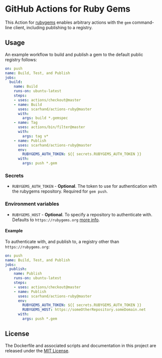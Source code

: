 # GitHub Actions for Ruby Gems

This Action for [rubygems](https://rubygems.org/) enables arbitrary actions with the `gem` command-line client, including publishing to a registry.

## Usage

An example workflow to build and publish a gem to the default public registry follows:

```yml
on: push
name: Build, Test, and Publish
jobs:
  build:
    name: Build
    runs-on: ubuntu-latest
    steps:
    - uses: actions/checkout@master
    - name: Build
      uses: scarhand/actions-ruby@master
      with:
        args: build *.gemspec
    - name: Tag
      uses: actions/bin/filter@master
      with:
        args: tag v*
    - name: Publish
      uses: scarhand/actions-ruby@master
      env:
        RUBYGEMS_AUTH_TOKEN: ${{ secrets.RUBYGEMS_AUTH_TOKEN }}
      with:
        args: push *.gem

```

### Secrets

* `RUBYGEMS_AUTH_TOKEN` - **Optional**. The token to use for authentication with the rubygems repository. Required for `gem push`.

### Environment variables

* `RUBYGEMS_HOST` - **Optional**. To specify a repository to authenticate with. Defaults to `https://rubygems.org` [more info](https://guides.rubygems.org/command-reference/#gem-environment). 

#### Example

To authenticate with, and publish to, a registry other than `https://rubygems.org`:

```yml
on: push
name: Build, Test, and Publish
jobs:
  publish:
    name: Publish
    runs-on: ubuntu-latest
    steps:
    - uses: actions/checkout@master
    - name: Publish
      uses: scarhand/actions-ruby@master
      env:
        RUBYGEMS_AUTH_TOKEN: ${{ secrets.RUBYGEMS_AUTH_TOKEN }}
        RUBYGEMS_HOST: https://someOtherRepository.someDomain.net
      with:
        args: push *.gem
```

## License

The Dockerfile and associated scripts and documentation in this project are released under the [MIT License](LICENSE).
